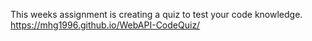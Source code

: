 This weeks assignment is creating a quiz to test your code knowledge.
https://mhg1996.github.io/WebAPI-CodeQuiz/
